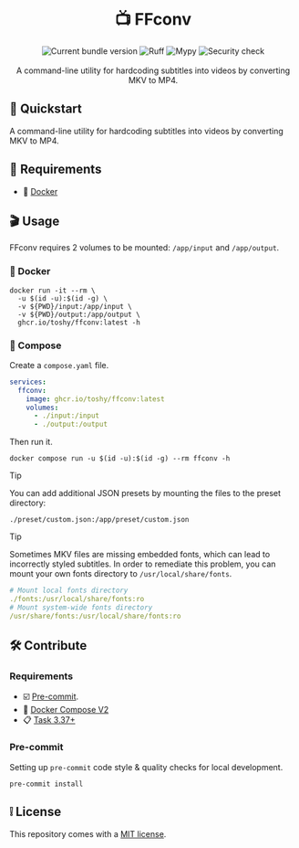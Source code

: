 <h1 align="center"> 📺 FFconv </h1>

<div align="center">
    <img src="https://img.shields.io/github/v/release/toshy/ffconv?label=Release&sort=semver" alt="Current bundle version" />
    <img src="https://img.shields.io/github/actions/workflow/status/toshy/ffconv/codestyle.yml?branch=main&label=Ruff" alt="Ruff">
    <img src="https://img.shields.io/github/actions/workflow/status/toshy/ffconv/statictyping.yml?branch=main&label=Mypy" alt="Mypy">
    <img src="https://img.shields.io/github/actions/workflow/status/toshy/ffconv/security.yml?branch=main&label=Security%20check" alt="Security check" />
    <br /><br />
    <div>A command-line utility for hardcoding subtitles into videos by converting MKV to MP4.</div>
</div>

## 📝 Quickstart

A command-line utility for hardcoding subtitles into videos by converting MKV to MP4.

## 🧰 Requirements

* 🐋 [Docker](https://docs.docker.com/get-docker/)

## 🎬 Usage

FFconv requires 2 volumes to be mounted: `/app/input` and `/app/output`.

### 🐋 Docker

```shell
docker run -it --rm \
  -u $(id -u):$(id -g) \
  -v ${PWD}/input:/app/input \
  -v ${PWD}/output:/app/output \
  ghcr.io/toshy/ffconv:latest -h
```

### 🐳 Compose

Create a `compose.yaml` file.

```yaml
services:
  ffconv:
    image: ghcr.io/toshy/ffconv:latest
    volumes:
      - ./input:/input
      - ./output:/output
```

Then run it.

```shell
docker compose run -u $(id -u):$(id -g) --rm ffconv -h
```

> [!TIP]
> You can add additional JSON presets by mounting the files to the preset directory:
> ```shell
> ./preset/custom.json:/app/preset/custom.json
> ```

> [!TIP]
> Sometimes MKV files are missing embedded fonts, which can lead to incorrectly styled subtitles. In order to remediate this
> problem, you can mount your own fonts directory to `/usr/local/share/fonts`.
> ```yaml
> # Mount local fonts directory
> ./fonts:/usr/local/share/fonts:ro
> # Mount system-wide fonts directory
> /usr/share/fonts:/usr/local/share/fonts:ro
> ```

## 🛠️ Contribute

### Requirements

* ☑️ [Pre-commit](https://pre-commit.com/#installation).
* 🐋 [Docker Compose V2](https://docs.docker.com/compose/install/)
* 📋 [Task 3.37+](https://taskfile.dev/installation/)

### Pre-commit

Setting up `pre-commit` code style & quality checks for local development.

```shell
pre-commit install
```

## ❕ License

This repository comes with a [MIT license](./LICENSE).
